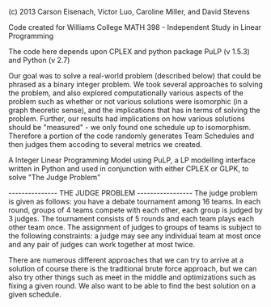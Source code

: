 (c) 2013 Carson Eisenach, Victor Luo, Caroline Miller, and David Stevens

Code created for Williams College MATH 398 - Independent Study in Linear Programming

The code here depends upon CPLEX and python package PuLP (v 1.5.3) and Python (v 2.7)

Our goal was to solve a real-world problem (described below) that could be phrased as
a binary integer problem.  We took several approaches to solving the problem, and also
explored computationally various aspects of the problem such as whether or not various
solutions were isomorphic (in a graph theoretic sense), and the implications that has 
in terms of solving the problem.  Further, our results had implications on how various
solutions should be "measured" - we only found one schedule up to isomorphism.  Therefore 
a portion of the code randomly generates Team Schedules and then judges them accoding to 
several metrics we created.

A Integer Linear Programming Model using PuLP, a LP modelling interface written in Python
and used in conjunction with either CPLEX or GLPK, to solve "The Judge Problem"

--------------- THE JUDGE PROBLEM -----------------
The judge problem is given as follows: you have a debate tournament among 16
teams.  In each round, groups of 4 teams compete with each other, each group
is judged by 3 judges.  The tournament consists of 5 rounds and each team
plays each other team once.  The assignment of judges to groups of teams is
subject to the following constraints: a judge may see any individual team at 
most once and any pair of judges can work together at most twice.

There are numerous different approaches that we can try to arrive at a solution
of course there is the traditional brute force approach, but we can also
try other things such as meet in the middle and optimizations such as
fixing a given round.  We also want to be able to find the best solution
on a given schedule.